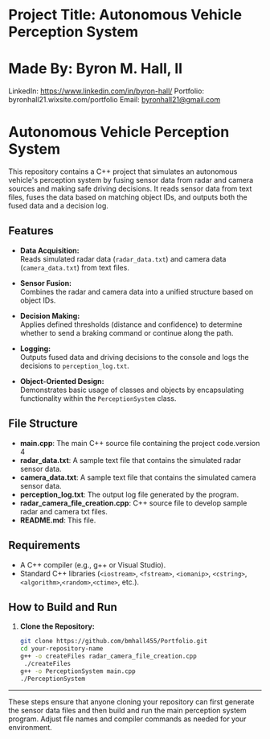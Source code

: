 # Project Title: Autonomous Vehicle Perception System
# Made By: Byron M. Hall, II
LinkedIn: https://www.linkedin.com/in/byron-hall/
Portfolio: byronhall21.wixsite.com/portfolio
Email: byronhall21@gmail.com

# Autonomous Vehicle Perception System

This repository contains a C++ project that simulates an autonomous vehicle's perception system by fusing sensor data from radar and camera sources and making safe driving decisions. It reads sensor data from text files, fuses the data based on matching object IDs, and outputs both the fused data and a decision log.

## Features

- **Data Acquisition:**  
  Reads simulated radar data (`radar_data.txt`) and camera data (`camera_data.txt`) from text files.

- **Sensor Fusion:**  
  Combines the radar and camera data into a unified structure based on object IDs.

- **Decision Making:**  
  Applies defined thresholds (distance and confidence) to determine whether to send a braking command or continue along the path.

- **Logging:**  
  Outputs fused data and driving decisions to the console and logs the decisions to `perception_log.txt`.

- **Object-Oriented Design:**  
  Demonstrates basic usage of classes and objects by encapsulating functionality within the `PerceptionSystem` class.

## File Structure

- **main.cpp**: The main C++ source file containing the project code.version 4
- **radar_data.txt**: A sample text file that contains the simulated radar sensor data.
- **camera_data.txt**: A sample text file that contains the simulated camera sensor data.
- **perception_log.txt**: The output log file generated by the program.
- **radar_camera_file_creation.cpp**: C++ source file to develop sample radar and camera txt files.
- **README.md**: This file.

## Requirements

- A C++ compiler (e.g., g++ or Visual Studio).
- Standard C++ libraries (`<iostream>`, `<fstream>`, `<iomanip>`, `<cstring>`, `<algorithm>`,`<random>`,`<ctime>`, etc.).


## How to Build and Run

1. **Clone the Repository:**

   ```bash
   git clone https://github.com/bmhall455/Portfolio.git
   cd your-repository-name
   g++ -o createFiles radar_camera_file_creation.cpp
    ./createFiles
   g++ -o PerceptionSystem main.cpp
   ./PerceptionSystem

---

These steps ensure that anyone cloning your repository can first generate the sensor data files and then build and run the main perception system program. Adjust file names and compiler commands as needed for your environment.

